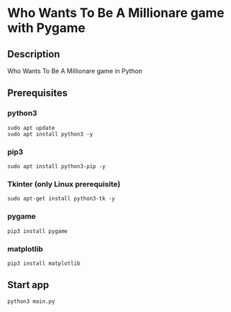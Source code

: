 # Who Wants To Be A Millionare game with Pygame

## Description

Who Wants To Be A Millionare game in Python

## Prerequisites

### python3

```
sudo apt update
sudo apt install python3 -y
```

### pip3

```
sudo apt install python3-pip -y
```

### Tkinter (only Linux prerequisite)

```
sudo apt-get install python3-tk -y
```

### pygame

```
pip3 install pygame
```

### matplotlib

```
pip3 install matplotlib
```


## Start app

```
python3 main.py
``` 
